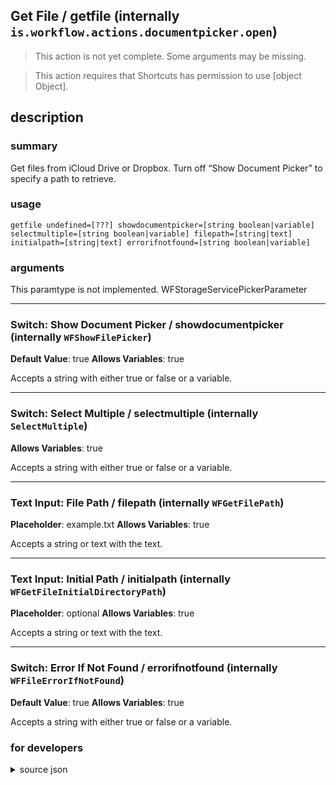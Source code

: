 
## Get File / getfile (internally `is.workflow.actions.documentpicker.open`)

> This action is not yet complete. Some arguments may be missing.


> This action requires that Shortcuts has permission to use [object Object].


## description
### summary
Get files from iCloud Drive or Dropbox. Turn off “Show Document Picker” to specify a path to retrieve.


### usage
`getfile undefined=[???] showdocumentpicker=[string boolean|variable] selectmultiple=[string boolean|variable] filepath=[string|text] initialpath=[string|text] errorifnotfound=[string boolean|variable]`

### arguments
This paramtype is not implemented. WFStorageServicePickerParameter

---

### Switch: Show Document Picker / showdocumentpicker (internally `WFShowFilePicker`)
**Default Value**: true
**Allows Variables**: true


Accepts a string with either true or false
or a variable.

---

### Switch: Select Multiple / selectmultiple (internally `SelectMultiple`)
**Allows Variables**: true


Accepts a string with either true or false
or a variable.

---

### Text Input: File Path / filepath (internally `WFGetFilePath`)
**Placeholder**: example.txt
**Allows Variables**: true


Accepts a string 
or text
with the text.

---

### Text Input: Initial Path / initialpath (internally `WFGetFileInitialDirectoryPath`)
**Placeholder**: optional
**Allows Variables**: true


Accepts a string 
or text
with the text.

---

### Switch: Error If Not Found / errorifnotfound (internally `WFFileErrorIfNotFound`)
**Default Value**: true
**Allows Variables**: true


Accepts a string with either true or false
or a variable.

### for developers

<details><summary>source json</summary>
<p>
```json
{
	"ActionClass": "WFGetFileAction",
	"ActionKeywords": [
		"pick",
		"select",
		"file",
		"document",
		"filepicker.io",
		"filepicker",
		"ink"
	],
	"Category": "Documents",
	"Description": {
		"DescriptionNote": "In the iCloud picker, tap “Locations” to see document pickers from other apps.",
		"DescriptionSummary": "Get files from iCloud Drive or Dropbox. Turn off “Show Document Picker” to specify a path to retrieve."
	},
	"IconName": "Documents.png",
	"LastModifiedDate": "2017-03-13T05:00:00.000Z",
	"Name": "Get File",
	"Output": {
		"Multiple": true,
		"OutputName": "File",
		"Types": [
			"public.data"
		]
	},
	"Parameters": [
		{
			"AlwaysShowsButton": true,
			"Class": "WFStorageServicePickerParameter",
			"Key": "WFFileStorageService",
			"Label": "Service"
		},
		{
			"Class": "WFSwitchParameter",
			"DefaultValue": true,
			"Key": "WFShowFilePicker",
			"Label": "Show Document Picker"
		},
		{
			"Class": "WFSwitchParameter",
			"DefaultValue": false,
			"Key": "SelectMultiple",
			"Label": "Select Multiple",
			"RequiredResources": [
				{
					"WFParameterKey": "WFShowFilePicker",
					"WFParameterValue": true,
					"WFResourceClass": "WFParameterRelationResource"
				}
			]
		},
		{
			"AutocapitalizationType": "None",
			"Class": "WFTextInputParameter",
			"Description": "The path to retrieve, such as \"/folder/file.txt\"",
			"DisableAutocorrection": true,
			"Key": "WFGetFilePath",
			"KeyboardType": "WebSearch",
			"Label": "File Path",
			"Placeholder": "example.txt",
			"RequiredResources": [
				{
					"WFParameterKey": "WFShowFilePicker",
					"WFParameterValue": false,
					"WFResourceClass": "WFParameterRelationResource"
				}
			],
			"TextAlignment": "Left"
		},
		{
			"AutocapitalizationType": "None",
			"Class": "WFTextInputParameter",
			"DisableAutocorrection": true,
			"Key": "WFGetFileInitialDirectoryPath",
			"KeyboardType": "WebSearch",
			"Label": "Initial Path",
			"Placeholder": "optional",
			"TextAlignment": "Left"
		},
		{
			"Class": "WFSwitchParameter",
			"DefaultValue": true,
			"Key": "WFFileErrorIfNotFound",
			"Label": "Error If Not Found",
			"RequiredResources": [
				{
					"WFParameterKey": "WFShowFilePicker",
					"WFParameterValue": false,
					"WFResourceClass": "WFParameterRelationResource"
				}
			]
		}
	],
	"RequiredResources": [
		{
			"RequiredResources": [
				{
					"WFParameterKey": "WFShowFilePicker",
					"WFParameterValue": true,
					"WFResourceClass": "WFParameterRelationResource"
				}
			],
			"WFResourceClass": "WFUserInteractionResource"
		}
	],
	"Subcategory": "File Storage",
	"UserInterfaces": [
		"UIKit"
	]
}
```
</p></details>
